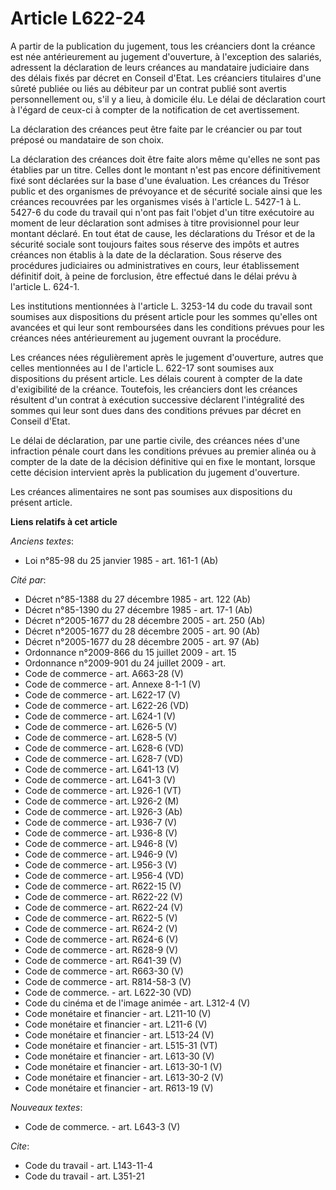 # Article L622-24

A partir de la publication du jugement, tous les créanciers dont la créance est née antérieurement au jugement d'ouverture, à
l'exception des salariés, adressent la déclaration de leurs créances au mandataire judiciaire dans des délais fixés par
décret en Conseil d'Etat. Les créanciers titulaires d'une sûreté publiée ou liés au débiteur par un contrat publié sont
avertis personnellement ou, s'il y a lieu, à domicile élu. Le délai de déclaration court à l'égard de ceux-ci à compter de la
notification de cet avertissement. 

La déclaration des créances peut être faite par le créancier ou par tout préposé ou mandataire de son choix. 

La déclaration des créances doit être faite alors même qu'elles ne sont pas établies par un titre. Celles dont le montant
n'est pas encore définitivement fixé sont déclarées sur la base d'une évaluation. Les créances du Trésor public et des
organismes de prévoyance et de sécurité sociale ainsi que les créances recouvrées par les organismes visés à l'article L.
5427-1 à L. 5427-6 du code du travail qui n'ont pas fait l'objet d'un titre exécutoire au moment de leur déclaration sont
admises à titre provisionnel pour leur montant déclaré. En tout état de cause, les déclarations du Trésor et de la sécurité
sociale sont toujours faites sous réserve des  impôts et autres créances non établis à la date de la déclaration. Sous
réserve des procédures judiciaires ou administratives en cours, leur établissement définitif doit, à peine de forclusion,
être effectué dans le délai prévu à l'article L. 624-1. 

Les institutions mentionnées à l'article L. 3253-14 du code du travail sont soumises aux dispositions du présent article pour
les sommes qu'elles ont avancées et qui leur sont remboursées dans les conditions prévues pour les créances nées
antérieurement au jugement ouvrant la procédure. 

Les créances nées régulièrement après le jugement d'ouverture, autres que celles mentionnées au I de l'article L. 622-17 sont
soumises aux dispositions du présent article. Les délais courent à compter de la date d'exigibilité de la créance. Toutefois,
les créanciers dont les créances résultent d'un contrat à exécution successive déclarent l'intégralité des sommes qui leur
sont dues dans des conditions prévues par décret en Conseil d'Etat. 

Le délai de déclaration, par une partie civile, des créances nées d'une infraction pénale court dans les conditions prévues
au premier alinéa ou à compter de la date de la décision définitive qui en fixe le montant, lorsque cette décision intervient
après la publication du jugement d'ouverture. 

Les créances alimentaires ne sont pas soumises aux dispositions du présent article.

**Liens relatifs à cet article**

_Anciens textes_:

  - Loi n°85-98 du 25 janvier 1985 - art. 161-1 (Ab)

_Cité par_:

  - Décret n°85-1388 du 27 décembre 1985 - art. 122 (Ab)
  - Décret n°85-1390 du 27 décembre 1985 - art. 17-1 (Ab)
  - Décret n°2005-1677 du 28 décembre 2005 - art. 250 (Ab)
  - Décret n°2005-1677 du 28 décembre 2005 - art. 90 (Ab)
  - Décret n°2005-1677 du 28 décembre 2005 - art. 97 (Ab)
  - Ordonnance n°2009-866 du 15 juillet 2009 - art. 15
  - Ordonnance n°2009-901 du 24 juillet 2009 - art.
  - Code de commerce - art. A663-28 (V)
  - Code de commerce - art. Annexe 8-1-1 (V)
  - Code de commerce - art. L622-17 (V)
  - Code de commerce - art. L622-26 (VD)
  - Code de commerce - art. L624-1 (V)
  - Code de commerce - art. L626-5 (V)
  - Code de commerce - art. L628-5 (V)
  - Code de commerce - art. L628-6 (VD)
  - Code de commerce - art. L628-7 (VD)
  - Code de commerce - art. L641-13 (V)
  - Code de commerce - art. L641-3 (V)
  - Code de commerce - art. L926-1 (VT)
  - Code de commerce - art. L926-2 (M)
  - Code de commerce - art. L926-3 (Ab)
  - Code de commerce - art. L936-7 (V)
  - Code de commerce - art. L936-8 (V)
  - Code de commerce - art. L946-8 (V)
  - Code de commerce - art. L946-9 (V)
  - Code de commerce - art. L956-3 (V)
  - Code de commerce - art. L956-4 (VD)
  - Code de commerce - art. R622-15 (V)
  - Code de commerce - art. R622-22 (V)
  - Code de commerce - art. R622-24 (V)
  - Code de commerce - art. R622-5 (V)
  - Code de commerce - art. R624-2 (V)
  - Code de commerce - art. R624-6 (V)
  - Code de commerce - art. R628-9 (V)
  - Code de commerce - art. R641-39 (V)
  - Code de commerce - art. R663-30 (V)
  - Code de commerce - art. R814-58-3 (V)
  - Code de commerce. - art. L622-30 (VD)
  - Code du cinéma et de l'image animée - art. L312-4 (V)
  - Code monétaire et financier - art. L211-10 (V)
  - Code monétaire et financier - art. L211-6 (V)
  - Code monétaire et financier - art. L513-24 (V)
  - Code monétaire et financier - art. L515-31 (VT)
  - Code monétaire et financier - art. L613-30 (V)
  - Code monétaire et financier - art. L613-30-1 (V)
  - Code monétaire et financier - art. L613-30-2 (V)
  - Code monétaire et financier - art. R613-19 (V)

_Nouveaux textes_:

  - Code de commerce. - art. L643-3 (V)

_Cite_:

  - Code du travail - art. L143-11-4
  - Code du travail - art. L351-21
